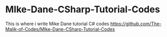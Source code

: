 # MIke-Dane-CSharp-Tutorial-Codes
This is where i write Mike Dane tutorial C# codes
https://github.com/The-Malik-of-Codes/MIke-Dane-CSharp-Tutorial-Codes
